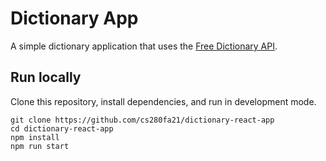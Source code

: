 # Dictionary App

A simple dictionary application that uses the [Free Dictionary API](https://dictionaryapi.dev/).


## Run locally

Clone this repository, install dependencies, and run in development mode.

```
git clone https://github.com/cs280fa21/dictionary-react-app
cd dictionary-react-app
npm install
npm run start
```